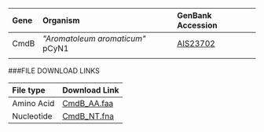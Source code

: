 
 Gene | Organism | GenBank Accession |
 :--- | :--- | :--- |
| CmdB | *"Aromatoleum aromaticum"* pCyN1 | [AIS23702](http://www.ncbi.nlm.nih.gov/protein/AIS23702) |
| []() | | |

###FILE DOWNLOAD LINKS

 File type | Download Link |
 :--- | :---------- | 
| Amino Acid | [CmdB_AA.faa](amino_acid/CmdB_AA.faa) |
| Nucleotide | [CmdB_NT.fna](nucleotide/cmdB_NT.fna) |
